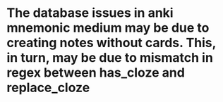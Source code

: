 # The database issues in anki mnemonic medium may be due to creating notes without cards. This, in turn, may be due to mismatch in regex between has_cloze and replace_cloze

<!-- #Life -->

<!-- {BearID:0D7BD5D0-AC29-459D-91D5-411856A82BB7-15756-000013045D825511} -->
